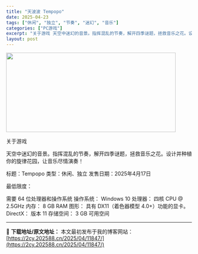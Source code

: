 ```yaml
---
title: "天波波 Tempopo"
date: 2025-04-23
tags: ["休闲", "独立", "节奏", "迷幻", "音乐"]
categories: ["PC游戏"]
excerpt: "关于游戏 天空中迷幻的音景。指挥混乱的节奏，解开四季谜题，拯救音乐之花。设计并种植你的旋律花园，让音乐尽情演奏！ 标题：Tempopo 类型：休闲、独立 发售日期：2025年4月17日 最低限度： 需要 64 位处理器和操作系统 操作系统： Windows 10 处理器： 四核 CPU @ 2.5G&hellip;"
layout: post
---
```


<img class="aligncenter size-full wp-image-11829" src="https://2cy.202588.cn/wp-content/uploads/2025/04/2025042309384451.webp" alt="" width="460" height="215" />

关于游戏

天空中迷幻的音景。指挥混乱的节奏，解开四季谜题，拯救音乐之花。设计并种植你的旋律花园，让音乐尽情演奏！

标题：Tempopo
类型：休闲、独立
发售日期：2025年4月17日

最低限度：

需要 64 位处理器和操作系统
操作系统： Windows 10
处理器： 四核 CPU @ 2.5GHz
内存： 8 GB RAM
图形： 具有 DX11（着色器模型 4.0+）功能的显卡。
DirectX： 版本 11
存储空间： 3 GB 可用空间

---
📖 **下载地址/原文地址：** 本文最初发布于我的博客网站：[https://2cy.202588.cn/2025/04/11847/](https://2cy.202588.cn/2025/04/11847/)
